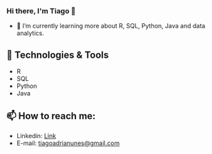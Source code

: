 
### Hi there, I'm Tiago 👋

- 🌱 I’m currently learning more about R, SQL, Python, Java and data analytics.

## 🔧 Technologies & Tools

- R
- SQL
- Python
- Java

## 📫 How to reach me:
- Linkedin: [Link](https://www.linkedin.com/in/tiagoadrianunes/?locale=en_US)
- E-mail: [tiagoadrianunes@gmail.com](mailto:tiagoadrianunes@gmail.com)
